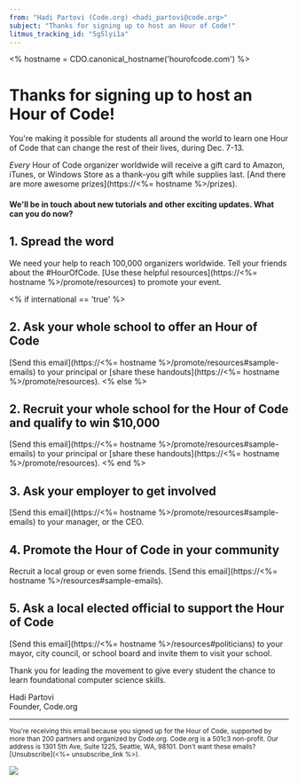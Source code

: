 ```yaml
---
from: "Hadi Partovi (Code.org) <hadi_partovi@code.org>"
subject: "Thanks for signing up to host an Hour of Code!"
litmus_tracking_id: "5g5lyi1a"
---
```

<% hostname = CDO.canonical_hostname('hourofcode.com') %>

# Thanks for signing up to host an Hour of Code!

You're making it possible for students all around the world to learn one Hour of Code that can change the rest of their lives, during Dec. 7-13. 

*Every* Hour of Code organizer worldwide will receive a gift card to Amazon, iTunes, or Windows Store as a thank-you gift while supplies last. [And there are more awesome prizes](https://<%= hostname %>/prizes).

#### We'll be in touch about new tutorials and other exciting updates. What can you do now?

## 1. Spread the word
We need your help to reach 100,000 organizers worldwide. Tell your friends about the #HourOfCode. [Use these helpful resources](https://<%= hostname %>/promote/resources) to promote your event.

<% if international == 'true' %>
## 2. Ask your whole school to offer an Hour of Code
[Send this email](https://<%= hostname %>/promote/resources#sample-emails) to your principal or [share these handouts](https://<%= hostname %>/promote/resources). 
<% else %>
## 2. Recruit your whole school for the Hour of Code and qualify to win $10,000
[Send this email](https://<%= hostname %>/promote/resources#sample-emails) to your principal or [share these handouts](https://<%= hostname %>/promote/resources).
<% end %>

## 3. Ask your employer to get involved
[Send this email](https://<%= hostname %>/promote/resources#sample-emails) to your manager, or the CEO.

## 4. Promote the Hour of Code in your community
Recruit a local group or even some friends. [Send this email](https://<%= hostname %>/resources#sample-emails).

## 5. Ask a local elected official to support the Hour of Code
[Send this email](https://<%= hostname %>/resources#politicians) to your mayor, city council, or school board and invite them to visit your school.

Thank you for leading the movement to give every student the chance to learn foundational computer science skills. 

Hadi Partovi<br />
Founder, Code.org

<hr/>
<small>
You're receiving this email because you signed up for the Hour of Code, supported by more than 200 partners and organized by Code.org. Code.org is a 501c3 non-profit. Our address is 1301 5th Ave, Suite 1225, Seattle, WA, 98101. Don't want these emails? [Unsubscribe](<%= unsubscribe_link %>).
</small>

![](<%= tracking_pixel %>)

